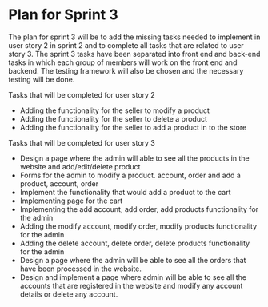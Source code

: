 # Plan for Sprint 3
The plan for sprint 3 will be to add the missing tasks needed to implement in user story 2 in sprint 2 and to complete all tasks that are related to user story 3. The sprint 3 tasks have been separated into front end and back-end tasks in which each group of members will work on the front end and backend. The testing framework will also be chosen and the necessary testing will be done. 

Tasks that will be completed for user story 2 
- Adding the functionality for the seller to modify a product
- Adding the functionality for the seller to delete a product 
- Adding the functionality for the seller to add a product in to the store 

Tasks that will be completed for user story 3
- Design a page where the admin will able to see all the   products in the website and add/edit/delete product
- Forms for the admin to modify a product. account, order and add a product, account, order 
- Implement the functionality that would add a product to the cart 
- Implementing page for the cart
- Implementing the add account, add order, add products functionality for the admin 
- Adding the modify account, modify order, modify products functionality for the admin
- Adding the delete account, delete order, delete products functionality for the admin
- Design a page where the admin will be able to see all the orders that have been processed in the website.
- Design and implement a page where admin will be able to see all the accounts that are registered in the website and modify any account details or delete any account. 

